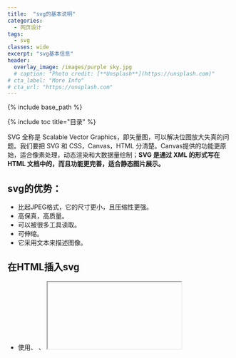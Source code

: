 ```yaml
---
title:  "svg的基本说明"
categories: 
  - 网页设计
tags:
  - svg
classes: wide
excerpt: "svg基本信息"
header:
  overlay_image: /images/purple sky.jpg
  # caption: "Photo credit: [**Unsplash**](https://unsplash.com)"
# cta_label: "More Info"
# cta_url: "https://unsplash.com"
---
```


{% include base_path %}

{% include toc title="目录" %}

SVG 全称是 Scalable Vector Graphics，即矢量图，可以解决位图放大失真的问题。我们要把 SVG 和 CSS，Canvas，HTML 分清楚。Canvas提供的功能更原始，适合像素处理，动态渲染和大数据量绘制；**SVG 是通过 XML 的形式写在 HTML 文档中的，而且功能更完善，适合静态图片展示。**

## svg的优势：
* 比起JPEG格式，它的尺寸更小，且压缩性更强。
* 高保真，高质量。
* 可以被很多工具读取。
* 可伸缩。
* 它采用文本来描述图像。

## 在HTML插入svg
* 使用<embed>、<object> 、 <iframe>、通过<svg>来插入到HTML中。

## svg形状
* 矩形 <rect>
* 圆形 <circle>
* 椭圆 <ellipse>
* 线 <line>
* 折线 <polyline>
* 多边形 <polygon>
* 路径 <path>

## svg渐变
SVG 渐变必须在 <defs> 标签中进行定义。
1.线性渐变<linearGradient>
2.放射渐变<radialGradient> 

##svg动画
我们如果想实现一个动画效果，可以通过css和js实现。
另一种方法是直接使用svg自带的动画属性animate，这个方法会更加的便利和简单。
[svg动画例子](https://www.villainhr.com/page/2017/05/01/SVG%20%E5%8A%A8%E7%94%BB%E7%B2%BE%E9%AB%93)
